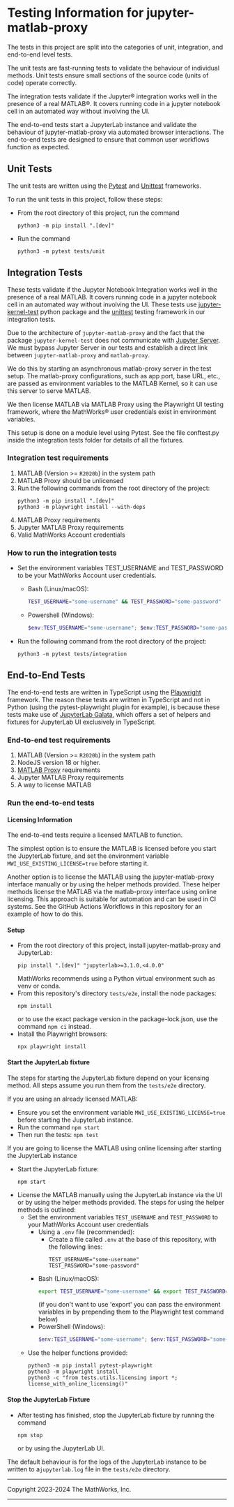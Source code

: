 # Testing Information for jupyter-matlab-proxy

The tests in this project are split into the categories of unit, integration, and
end-to-end level tests.

The unit tests are fast-running tests to validate the behaviour of individual
methods. Unit tests ensure small sections of the source code (units of code)
operate correctly.

The integration tests validate if the Jupyter® integration works well in the
presence of a real MATLAB®. It covers running code in a jupyter notebook cell in
an automated way without involving the UI.

The end-to-end tests start a JupyterLab instance and validate the behaviour of
jupyter-matlab-proxy via automated browser interactions. The end-to-end tests
are designed to ensure that common user workflows function as expected.


## Unit Tests

The unit tests are written using the
[Pytest](https://docs.pytest.org/en/latest/) and
[Unittest](https://docs.python.org/3/library/unittest.html) frameworks.

To run the unit tests in this project, follow these steps:
* From the root directory of this project, run the command
  ```
  python3 -m pip install ".[dev]"
  ```
* Run the command
  ```
  python3 -m pytest tests/unit
  ```

## Integration Tests

These tests validate if the Jupyter Notebook Integration works well in the
presence of a real MATLAB. It covers running code in a jupyter notebook cell in
an automated way without involving the UI. These tests use
[jupyter-kernel-test](https://github.com/jupyter/jupyter_kernel_test) python
package and the [unittest](https://docs.python.org/3/library/unittest.html)
testing framework in our integration tests.

Due to the architecture of `jupyter-matlab-proxy` and the fact that the package
`jupyter-kernel-test` does not communicate with [Jupyter
Server](https://github.com/jupyter-server/jupyter_server). We must bypass
Jupyter Server in our tests and establish a direct link between
`jupyter-matlab-proxy` and `matlab-proxy`.

We do this by starting an asynchronous matlab-proxy server in the test setup.
The matlab-proxy configurations, such as app port, base URL, etc., are passed as
environment variables to the MATLAB Kernel, so it can use this server to serve
MATLAB.

We then license MATLAB via MATLAB Proxy using the Playwright UI testing
framework, where the MathWorks® user credentials exist in environment variables.

This setup is done on a module level using Pytest. See the file conftest.py
inside the integration tests folder for details of all the fixtures.

### Integration test requirements
1. MATLAB (Version >= `R2020b`) in the system path
2. MATLAB Proxy should be unlicensed
3. Run the following commands from the root directory of the project:
    ```
    python3 -m pip install ".[dev]"
    python3 -m playwright install --with-deps
    ```
4. MATLAB Proxy requirements
5. Jupyter MATLAB Proxy requirements
6. Valid MathWorks Account credentials

### How to run the integration tests
* Set the environment variables TEST_USERNAME and TEST_PASSWORD to be your
  MathWorks Account user credentials.
    - Bash (Linux/macOS):
        ```bash
        TEST_USERNAME="some-username" && TEST_PASSWORD="some-password"
        ```
    - Powershell (Windows):
        ```powershell
        $env:TEST_USERNAME="some-username"; $env:TEST_PASSWORD="some-password"
        ```

* Run the following command from the root directory of the project:
    ```
    python3 -m pytest tests/integration
    ```



## End-to-End Tests

The end-to-end tests are written in TypeScript using the
[Playwright](https://playwright.dev/) framework. The reason these tests are
written in TypeScript and not in Python (using the pytest-playwright plugin for
example), is because these tests make use of [JupyterLab
Galata](https://github.com/jupyterlab/jupyterlab/tree/main/galata), which offers
a set of helpers and fixtures for JupyterLab UI exclusively in TypeScript.

### End-to-end test requirements
1. MATLAB (Version >= `R2020b`) in the system path
2. NodeJS version 18 or higher.
3. [MATLAB Proxy](https://github.com/mathworks/matlab-proxy) requirements
4. Jupyter MATLAB Proxy requirements
5. A way to license MATLAB


### Run the end-to-end tests
#### Licensing Information
The end-to-end tests require a licensed MATLAB to function.

The simplest option is to ensure the MATLAB is licensed before you start the
JupyterLab fixture, and set the environment variable
`MWI_USE_EXISTING_LICENSE=true` before starting it.

Another option is to license the MATLAB using the jupyter-matlab-proxy interface
manually or by using the helper methods provided.
These helper methods license the MATLAB via the matlab-proxy interface using
online licensing.
This approach is suitable for automation and can be used in CI systems.
See the GitHub Actions Workflows in this repository for an example of how to do this.

#### Setup
* From the root directory of this project, install jupyter-matlab-proxy and
  JupyterLab:
  ```
  pip install ".[dev]" "jupyterlab>=3.1.0,<4.0.0"
  ```
  MathWorks recommends using a Python virtual environment such as venv or conda.
* From this repository's directory `tests/e2e`, install the node packages:
  ```
  npm install
  ```
  or to use the exact package version in the package-lock.json, use the command
  `npm ci` instead.
* Install the Playwright browsers:
  ```
  npx playwright install
  ```

#### Start the JupyterLab fixture
The steps for starting the JupyterLab fixture depend on your licensing method.
All steps assume you run them from the `tests/e2e` directory.

If you are using an already licensed MATLAB:
- Ensure you set the environment variable `MWI_USE_EXISTING_LICENSE=true` before
  starting the JupyterLab instance.
- Run the command `npm start`
- Then run the tests: `npm test`

If you are going to license the MATLAB using online licensing after starting the JupyterLab instance
- Start the JupyterLab fixture:
  ```
  npm start
  ```
- License the MATLAB manually using the JupyterLab instance via the UI or by using the
  helper methods provided. The steps for using the helper methods is outlined:
  - Set the environment variables `TEST_USERNAME` and `TEST_PASSWORD` to your
    MathWorks Account user credentials
    - Using a `.env` file (recommended):
      - Create a file called `.env` at the base of this repository, with the
        following lines:
        ```
        TEST_USERNAME="some-username"
        TEST_PASSWORD="some-password"
        ```
    - Bash (Linux/macOS):
        ```bash
        export TEST_USERNAME="some-username" && export TEST_PASSWORD="some-password"
        ```
        (if you don't want to use 'export' you can pass the environment
        variables in by prepending them to the Playwright test command below)
    - PowerShell (Windows):
        ```powershell
        $env:TEST_USERNAME="some-username"; $env:TEST_PASSWORD="some-password"
        ```
  - Use the helper functions provided:
    ```
    python3 -m pip install pytest-playwright
    python3 -m playwright install
    python3 -c "from tests.utils.licensing import *; license_with_online_licensing()"
    ```

#### Stop the JupyterLab Fixture
* After testing has finished, stop the JupyterLab fixture by running the command
  ```
  npm stop
  ```
  or by using the JupyterLab UI.

The default behaviour is for the logs of the JupyterLab instance to be written to
a`jupyterlab.log` file in the `tests/e2e` directory.

----

Copyright 2023-2024 The MathWorks, Inc.

----
